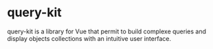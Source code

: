 # query-kit

query-kit is a library for Vue that permit to build complexe queries and display objects collections with an intuitive user interface.